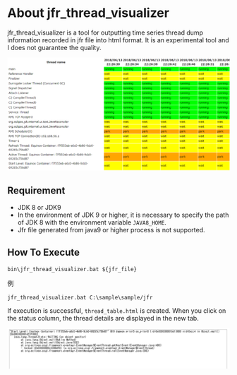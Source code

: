 # About jfr_thread_visualizer

jfr_thread_visualizer is a tool for outputting time series thread dump information recorded in jfr file into html format.
It is an experimental tool and I does not guarantee the quality.

![Visualized Threads](readme_resources/visualized_threads.PNG "Visualized Threads")

## Requirement
- JDK 8 or JDK9
- In the environment of JDK 9 or higher, it is necessary to specify the path of JDK 8 with the environment variable `JAVA8_HOME`.
- Jfr file generated from java9 or higher process is not supported.

## How To Execute
```
bin\jfr_thread_visualizer.bat ${jfr_file}
```

例
```
jfr_thread_visualizer.bat C:\sample\sample/jfr
```

If execution is successful, `thread_table.html` is created.
When you click on the status column, the thread details are displayed in the new tab.

![Thread Detail](readme_resources/thread_detail.PNG "Thread Detail")
